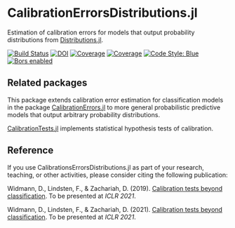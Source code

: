 # CalibrationErrorsDistributions.jl

Estimation of calibration errors for models that output probability distributions from
[Distributions.jl](https://github.com/JuliaStats/Distributions.jl).

[![Build Status](https://github.com/devmotion/CalibrationErrorsDistributions.jl/workflows/CI/badge.svg?branch=master)](https://github.com/devmotion/CalibrationErrorsDistributions.jl/actions?query=workflow%3ACI+branch%3Amaster)
[![DOI](https://zenodo.org/badge/274106426.svg)](https://zenodo.org/badge/latestdoi/274106426)
[![Coverage](https://codecov.io/gh/devmotion/CalibrationErrorsDistributions.jl/branch/master/graph/badge.svg)](https://codecov.io/gh/devmotion/CalibrationErrorsDistributions.jl)
[![Coverage](https://coveralls.io/repos/github/devmotion/CalibrationErrorsDistributions.jl/badge.svg?branch=master)](https://coveralls.io/github/devmotion/CalibrationErrorsDistributions.jl?branch=master)
[![Code Style: Blue](https://img.shields.io/badge/code%20style-blue-4495d1.svg)](https://github.com/invenia/BlueStyle)
[![Bors enabled](https://bors.tech/images/badge_small.svg)](https://app.bors.tech/repositories/24611)

## Related packages

This package extends calibration error estimation for classification models
in the package
[CalibrationErrors.jl](https://github.com/devmotion/CalibrationErrors.jl)
to more general probabilistic predictive models that output arbitrary probability
distributions.

[CalibrationTests.jl](https://github.com/devmotion/CalibrationTests.jl) implements
statistical hypothesis tests of calibration.

## Reference

If you use CalibrationsErrorsDistributions.jl as part of your research, teaching, or other activities,
please consider citing the following publication:

Widmann, D., Lindsten, F., & Zachariah, D. (2019).
[Calibration tests beyond classification](https://openreview.net/forum?id=-bxf89v3Nx).
To be presented at *ICLR 2021*.

Widmann, D., Lindsten, F., & Zachariah, D. (2021).
[Calibration tests beyond classification](https://openreview.net/forum?id=-bxf89v3Nx).
To be presented at *ICLR 2021*.
